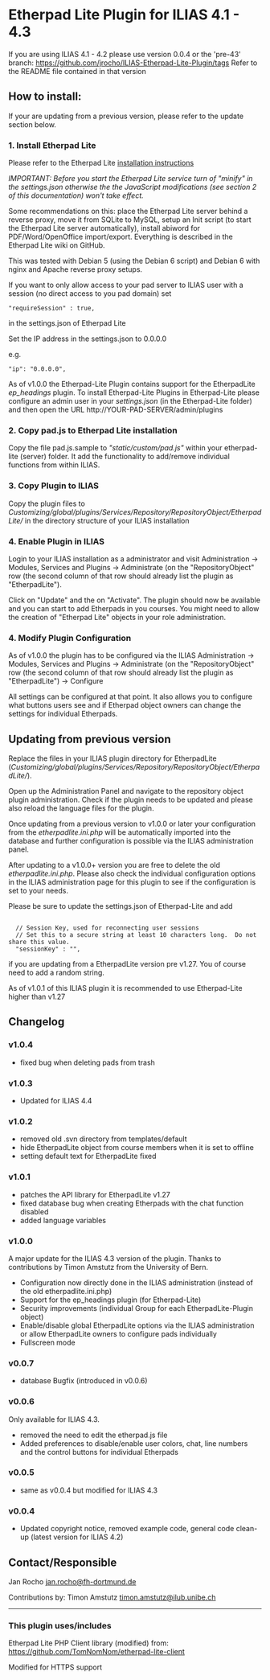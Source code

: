 # Etherpad Lite Plugin for ILIAS 4.1 - 4.3 #

If you are using ILIAS 4.1 - 4.2 please use version 0.0.4 or the 'pre-43' branch: https://github.com/jrocho/ILIAS-Etherpad-Lite-Plugin/tags
Refer to the README file contained in that version


## How to install: ##

If your are updating from a previous version, please refer to the update section below.

### 1. Install Etherpad Lite 

   Please refer to the Etherpad Lite [installation instructions](https://github.com/ether/etherpad-lite)

*IMPORTANT: Before you start the Etherpad Lite service turn of "minify" in the settings.json otherwise the the JavaScript modifications (see section 2 of this documentation) won't take effect.*
   
   Some recommendations on this: place the Etherpad Lite server behind a reverse proxy, move it from 
   SQLite to MySQL, setup an Init script (to start the Etherpad Lite server automatically), install abiword
   for PDF/Word/OpenOffice import/export. Everything is described in the Etherpad Lite wiki on GitHub.

   This was tested with Debian 5 (using the Debian 6 script) and Debian 6 with nginx and Apache reverse proxy
   setups. 
   
   If you want to only allow access to your pad server to ILIAS user with a session (no direct access to you pad domain)
   set
   
`"requireSession" : true,`
   
in the settings.json of Etherpad Lite
   
Set the IP address in the settings.json to 0.0.0.0
   
e.g.
   
`"ip": "0.0.0.0",`

As of v1.0.0 the Etherpad-Lite Plugin contains support for the EtherpadLite *ep_headings* plugin. To install Etherpad-Lite Plugins in Etherpad-Lite please configure an
admin user in your *settings.json* (in the Etherpad-Lite folder) and then open the URL http://YOUR-PAD-SERVER/admin/plugins
   
### 2. Copy pad.js to Etherpad Lite installation

   Copy the file pad.js.sample to *"static/custom/pad.js"* within your etherpad-lite (server) folder. It add the functionality
   to add/remove individual functions from within ILIAS.

### 3. Copy Plugin to ILIAS

   Copy the plugin files to *Customizing/global/plugins/Services/Repository/RepositoryObject/EtherpadLite/*
   in the directory structure of your ILIAS installation

### 4. Enable Plugin in ILIAS 

Login to your ILIAS installation as a administrator and visit Administration -> Modules, Services and Plugins -> Administrate (on the "RepositoryObject" row (the second column of that row should already list the plugin as "EtherpadLite").

Click on "Update" and the on "Activate". The plugin should now be available and you can start to add Etherpads in you courses. You might need to  allow the creation of "Etherpad Lite" objects in your role administration.

### 4. Modify Plugin Configuration

As of v1.0.0 the plugin has to be configured via the ILIAS Administration -> Modules, Services and Plugins -> Administrate (on the "RepositoryObject" row (the second column of that row should already list the plugin as "EtherpadLite") -> Configure

All settings can be configured at that point. It also allows you to configure what buttons users see and if Etherpad object owners can change the settings for individual Etherpads.

## Updating from previous version ##

Replace the files in your ILIAS plugin directory for EtherpadLite (*Customizing/global/plugins/Services/Repository/RepositoryObject/EtherpadLite/*).

Open up the Administration Panel and navigate to the repository object plugin administration. Check if the plugin needs to be updated and please also reload the language files for the plugin.

Once updating from a previous version to v1.0.0 or later your configuration from the *etherpadlite.ini.php* will be automatically imported into the database and further configuration is
possible via the ILIAS administration panel.

After updating to a v1.0.0+ version you are free to delete the old *etherpadlite.ini.php*. Please also check the individual configuration options in the ILIAS administration page for this plugin
to see if the configuration is set to your needs.

Please be sure to update the settings.json of Etherpad-Lite and add

<pre><code>
  // Session Key, used for reconnecting user sessions
  // Set this to a secure string at least 10 characters long.  Do not share this value.
  "sessionKey" : "",
</code></pre>

if you are updating from a EtherpadLite version pre v1.27. You of course need to add a random string.


As of v1.0.1 of this ILIAS plugin it is recommended to use Etherpad-Lite higher than v1.27

## Changelog ##

### v1.0.4 ###

* fixed bug when deleting pads from trash

### v1.0.3 ###

* Updated for ILIAS 4.4

### v1.0.2 ###

* removed old .svn directory from templates/default
* hide EtherpadLite object from course members when it is set to offline
* setting default text for EtherpadLite fixed 

### v1.0.1 ###

* patches the API library for EtherpadLite v1.27
* fixed database bug when creating Etherpads with the chat function disabled
* added language variables

### v1.0.0 ###

A major update for the ILIAS 4.3 version of the plugin. Thanks to contributions by Timon Amstutz from the University of Bern.

* Configuration now directly done in the ILIAS administration (instead of the old etherpadlite.ini.php)
* Support for the ep_headings plugin (for Etherpad-Lite)
* Security improvements (individual Group for each EtherpadLite-Plugin object)
* Enable/disable global EtherpadLite options via the ILIAS administration or allow EtherpadLite owners to configure pads individually
* Fullscreen mode


### v0.0.7 ###

* database Bugfix (introduced in v0.0.6)

### v0.0.6 ###

Only available for ILIAS 4.3.

* removed the need to edit the etherpad.js file
* Added preferences to disable/enable user colors, chat, line numbers and the control buttons for individual Etherpads

### v0.0.5 ###

* same as v0.0.4 but modified for ILIAS 4.3 

### v0.0.4 ###

* Updated copyright notice, removed example code, general code clean-up (latest version for ILIAS 4.2)

## Contact/Responsible ##

Jan Rocho <jan.rocho@fh-dortmund.de>

Contributions by: Timon Amstutz <timon.amstutz@ilub.unibe.ch>

---

### This plugin uses/includes ###

Etherpad Lite PHP Client library (modified) from: 
https://github.com/TomNomNom/etherpad-lite-client

   Modified for HTTPS support

